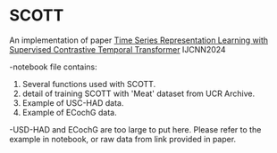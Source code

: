 # SCOTT
An implementation of paper [Time Series Representation Learning with Supervised Contrastive Temporal Transformer](https://arxiv.org/abs/2403.10787) IJCNN2024

-notebook file contains: 
   1) Several functions used with SCOTT.
   2) detail of training SCOTT with 'Meat' dataset from UCR Archive.
   3) Example of USC-HAD data. 
   4) Example of ECochG data.
   
-USD-HAD and ECochG are too large to put here. Please refer to the example in notebook, or raw data from link provided in paper.
